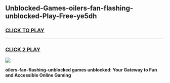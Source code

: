 
## Unblocked-Games-oilers-fan-flashing-unblocked-Play-Free-ye5dh
<h3>
<a href="https://premium76.site?title=oilers-fan-flashing-unblocked&ref=21A">CLICK TO PLAY</a></h3>
<hr>

<h3>
<a href="https://premium76.site?title=oilers-fan-flashing-unblocked&ref=21A">CLICK 2 PLAY</a>
  
</h3>

<a href="https://premium76.site?title=oilers-fan-flashing-unblocked&ref=21A"><img src="https://clearcache.store/games.png"></a>


**oilers-fan-flashing-unblocked games unblocked: Your Gateway to Fun and Accessible Online Gaming**
